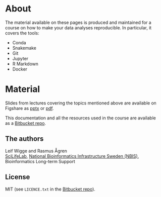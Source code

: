# About
The material available on these pages is produced and maintained for a course on how to make your data analyses reproducible. In particular, it covers the tools:

* Conda
* Snakemake
* Git
* Jupyter
* R Markdown
* Docker

# Material

Slides from lectures covering the topics mentioned above are available on Figshare as [pptx](https://ndownloader.figshare.com/files/10853063) or [pdf](https://ndownloader.figshare.com/files/10853060).

This documentation and all the resources used in the course are available as a [Bitbucket repo](https://bitbucket.org/scilifelab-lts/reproducible_research_course.git).

## The authors
Leif Wigge and Rasmus Ågren  
[SciLifeLab](https://www.scilifelab.se), [National Bioinformatics Infrastructure Sweden (NBIS)](https://www.nbis.se), Bioinformatics Long-term Support

## License
MIT (see `LICENCE.txt` in the [Bitbucket repo](https://bitbucket.org/scilifelab-lts/reproducible_research_course.git)).
